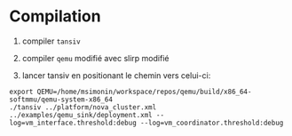 # Compilation

1. compiler `tansiv`
2. compiler `qemu` modifié avec slirp modifié

3. lancer tansiv en positionant le chemin vers celui-ci:
```
export QEMU=/home/msimonin/workspace/repos/qemu/build/x86_64-softmmu/qemu-system-x86_64
./tansiv ../platform/nova_cluster.xml ../examples/qemu_sink/deployment.xml --log=vm_interface.threshold:debug --log=vm_coordinator.threshold:debug
```
